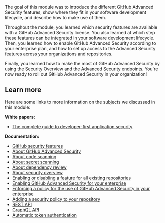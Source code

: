The goal of this module was to introduce the different GitHub Advanced Security features, show where they fit in your software development lifecycle, and describe how to make use of them.

Throughout the module, you learned which security features are available with a GitHub Advanced Security license. You also learned at which step these features can be integrated in your software development lifecycle. Then, you learned how to enable GitHub Advanced Security according to your enterprise plan, and how to set up access to the Advanced Security features across your organizations and repositories.

Finally, you learned how to make the most of GitHub Advanced Security by using the Security Overview and the Advanced Security endpoints. You're now ready to roll out GitHub Advanced Security in your organization!

## Learn more

Here are some links to more information on the subjects we discussed in this module:

**White papers:**

- [The complete guide to developer-first application security](https://assets.ctfassets.net/wfutmusr1t3h/397ElOPOMY8H6wSwfFvf4z/06ed44457b6fb3a9bd77134c098749ea/GitHubAdvanced_SecurityEbook.pdf)

**Documentation:**

- [GitHub security features](https://docs.github.com/en/code-security/getting-started/github-security-features)
- [About GitHub Advanced Security](https://docs.github.com/en/get-started/learning-about-github/about-github-advanced-security#about-advanced-security-features)
- [About code scanning](https://docs.github.com/en/code-security/code-scanning/automatically-scanning-your-code-for-vulnerabilities-and-errors/about-code-scanning)
- [About secret scanning](https://docs.github.com/en/code-security/secret-scanning/about-secret-scanning)
- [About dependency review](https://docs.github.com/en/code-security/supply-chain-security/understanding-your-software-supply-chain/about-dependency-review)
- [About security overview](https://docs.github.com/en/code-security/security-overview/about-the-security-overview)
- [Enabling or disabling a feature for all existing repositories](https://docs.github.com/en/organizations/keeping-your-organization-secure/managing-security-and-analysis-settings-for-your-organization#enabling-or-disabling-a-feature-for-all-existing-repositories)
- [Enabling GitHub Advanced Security for your enterprise](https://docs.github.com/en/enterprise-server@3.3/admin/advanced-security/enabling-github-advanced-security-for-your-enterprise)
- [Enforcing a policy for the use of GitHub Advanced Security in your enterprise](https://docs.github.com/en/enterprise-cloud@latest/admin/policies/enforcing-policies-for-your-enterprise/enforcing-policies-for-advanced-security-in-your-enterprise#enforcing-a-policy-for-the-use-of-github-advanced-security-in-your-enterprise)
- [Adding a security policy to your repository](https://docs.github.com/en/code-security/getting-started/adding-a-security-policy-to-your-repository)
- [REST API](https://docs.github.com/en/rest)
- [GraphQL API](https://docs.github.com/en/graphql)
- [Automatic token authentication](https://docs.github.com/en/actions/security-guides/automatic-token-authentication)
